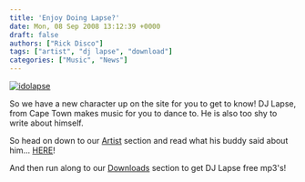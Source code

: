 ```yaml
---
title: 'Enjoy Doing Lapse?'
date: Mon, 08 Sep 2008 13:12:39 +0000
draft: false
authors: ["Rick Disco"]
tags: ["artist", "dj lapse", "download"]
categories: ["Music", "News"]
---
```


[![](/wp-content/uploads/2008/09/idolapse-300x224.jpg "idolapse")](/wp-content/uploads/2008/09/idolapse.jpg)

So we have a new character up on the site for you to get to know! DJ Lapse, from Cape Town makes music for you to dance to. He is also too shy to write about himself.

So head on down to our [Artist](/artists/ "electrotrash Artists") section and read what his buddy said about him... [HERE](/artists/dj-lapse "DJ Lapse")!

And then run along to our [Downloads](/downloads "electrotrash Downloads") section to get DJ Lapse free mp3's!